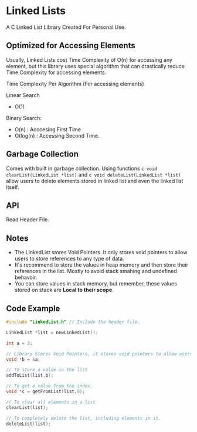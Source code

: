 # Linked Lists
A C Linked List Library Created For Personal Use. 

## Optimized for Accessing Elements
Usually, Linked Lists cost Time Complexity of O(n) for accessing any element, but this library uses special algorithm that can drastically reduce Time Complexity for accessing elements.

Time Complexity Per Algorithm (For accessing elements)

Linear Search
- O(1)

Binary Search:
- O(n)     : Acccesing First Time
- O(log(n) : Accessing Second Time.

## Garbage Collection
Comes with built in garbage collection. Using functions `c void clearList(LinkedList *list)` and `c void deleteList(LinkedList *list)` allow users to delete elements stored in linked list and even the linked list itself.


## API
Read Header File.

## Notes
- The LinkedList stores Void Pointers. It only stores void pointers to allow users to store references to any type of data.
- It's recommend to store the values in heap memory and then store their references in the list. Mostly to avoid stack smahing and undefined behavoir.
- You can store values in stack memory, but remember, these values stored on stack are <b> Local to their scope</b>. 

## Code Example

```c
#include "LinkedList.h" // Include the header file.

LinkedList *list = newLinkedList();

int a = 2;

// Library Stores Void Pointers, it stores void pointers to allow users to store any type of value.
void *b = &a;

// To store a value in the list
addToList(list,b);

// To get a value from the index.
void *c = getFromList(list,0);

// To clear all elements in a list
clearList(list);

// To completely delete the list, including elements in it.
deleteList(list);

```


